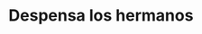---
title: "Despensa los hermanos"
url: /san-fernando-del-valle-de-catamarca/despensa-los-hermanos/
shop: Kiosk
---